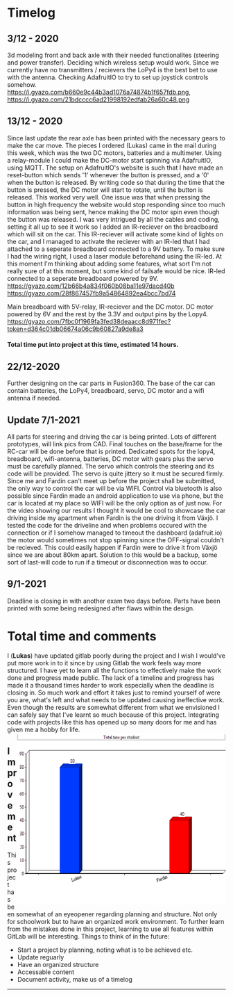 # Timelog

## 3/12 - 2020
 3d modeling front and back axle with their needed functionalites (steering and power transfer).
Deciding which wireless setup would work. Since we currently have no transmitters / recievers the LoPy4 is the best bet to use with the antenna. 
Checking AdafruitIO to try to set up joystick controls somehow.  \
 https://i.gyazo.com/b660e9c44b3ad1076a74874b1f657fdb.png, https://i.gyazo.com/21bdcccc6ad21998192edfab26a60c48.png
## 13/12 - 2020
Since last update the rear axle has been printed with the necessary gears to make the car move. 
The pieces I ordered (Lukas) came in the mail during this week, which was the two DC motors, batteries and a multimeter. 
Using a relay-module I could make the DC-motor start spinning via AdafruitIO, using MQTT. The setup on AdafruitIO's website is such that I have made an reset-button which sends '1' whenever the button is pressed, and a '0' when the button is released. By writing code so that during the time that the button is pressed, the DC motor will start to rotate, until the button is released. This worked very well. One issue was that when pressing the button in high frequency the website would stop responding since too much information was being sent, hence making the DC motor spin even though the button was released.
I was very intrigued by all the cables and coding, setting it all up to see it work so I added an IR-reciever on the breadboard which will sit on the car. This IR-reciever will activate some kind of lights on the car, and I managed to activate the reciever with an IR-led that I had attached to a seperate breadboard connected to a 9V battery. To make sure I had the wiring right, I used a laser module beforehand using the IR-led. At this moment I'm thinking about adding some features, what sort I'm not really sure of at this moment, but some kind of failsafe would be nice.
IR-led connected to a seperate breadboard powered by 9V. <br/>
https://gyazo.com/12b66b4a834f060b08ba11e97dacd40b  \
https://gyazo.com/28f867457fb9a54864892ea4bcc7bd74

Main breadboard with 5V-relay, IR-reciever and the DC motor. DC motor powered by 6V and the rest by the 3.3V and output pins by the Lopy4.  \
https://gyazo.com/7fbc0f1969fa3fed38deaacc8d971fec?token=d364c01db06674a06c9b60827a9de8a3

#### Total time put into project at this time, estimated 14 hours.

## 22/12-2020
Further designing on the car parts in Fusion360. The base of the car can contain batteries, the LoPy4, breadboard, servo, DC motor and a wifi antenna if needed.
## Update 7/1-2021
All parts for steering and driving the car is being printed. Lots of different prototypes, will link pics from CAD. Final touches on the base/frame for the RC-car will be done before that is printed. Dedicated spots for the lopy4, breadboard, wifi-antenna, batteries, DC motor with gears plus the servo must be carefully planned. The servo which controls the steering and its code will be provided. The servo is quite jittery so it must be secured firmly. Since me and Fardin can't meet up before the project shall be submitted, the only way to control the car will be via WIFI. Control via bluetooth is also possible since Fardin made an android application to use via phone, but the car is located at my place so WIFI will be the only option as of just now. For the video showing our results I thought it would be cool to showcase the car driving inside my apartment when Fardin is the one driving it from Växjö. I tested the code for the driveline and when problems occured with the connection or if I somehow managed to timeout the dashboard (adafruit.io) the motor would sometimes not stop spinning since the OFF-signal couldn't be recieved. This could easily happen if Fardin were to drive it from Växjö since we are about 80km apart. Solution to this would be a backup, some sort of last-will code to run if a timeout or disconnection was to occur.

## 9/1-2021
Deadline is closing in with another exam two days before. Parts have been printed with some being redesigned after flaws within the design.

# Total time and comments
I (**Lukas**) have updated gitlab poorly during the project and I wish I would've put more work in to it since by using Gitlab the work feels way more structured. I have yet to learn all the functions to effectively make the work done and progress made public. The lack of a timeline and progress has made it a thousand times harder to work especially when the deadline is closing in. So much work and effort it takes just to remind yourself of were you are, what's left and what needs to be updated causing ineffective work. Even though the results are somewhat different from what we envisioned I can safely say that I've learnt so much because of this project. Integrating code with projects like this has opened up so many doors for me and has given me a hobby for life.
<img align="right" width="482" height="394" src="img/bluetooth/timelog_chart.png">



## Improvement

This project has been somewhat of an eyeopener regarding planning and structure. Not only for schoolwork but to have an organized work        environment. To further learn from the mistakes done in this project, learning to use all features within GitLab will be interesting.
Things to think of in the future:
* Start a project by planning, noting what is to be achieved etc.
* Update reguarly
* Have an organized structure
* Accessable content
* Document activity, make us of a timelog
 ---- 


  


<br/>
<br/>
